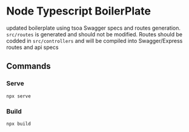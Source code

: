 # Node Typescript BoilerPlate

updated boilerplate using tsoa Swagger specs and routes generation. `src/routes` is generated and should not be modified. Routes should be codded in `src/controllers` and will be compiled into Swagger/Express routes and api specs

## Commands

### Serve

`npx serve`

### Build

`npx build`
